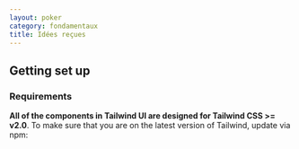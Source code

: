 ```yaml
---
layout: poker
category: fondamentaux
title: Idées reçues
---
```


<h2 id="getting-set-up">
  Getting set up
</h2>

<h3 id="requirements">
  Requirements
</h3>

<p><strong>All of the components in Tailwind UI are designed for Tailwind CSS &gt;= v2.0</strong>. To make sure that you are on the latest version of Tailwind, update via npm:</p>
